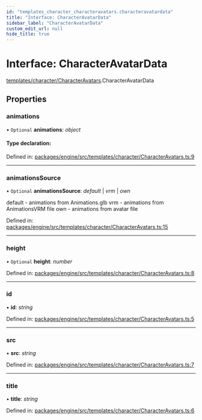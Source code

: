 ```yaml
---
id: "templates_character_characteravatars.characteravatardata"
title: "Interface: CharacterAvatarData"
sidebar_label: "CharacterAvatarData"
custom_edit_url: null
hide_title: true
---
```


# Interface: CharacterAvatarData

[templates/character/CharacterAvatars](../modules/templates_character_characteravatars.md).CharacterAvatarData

## Properties

### animations

• `Optional` **animations**: *object*

#### Type declaration:

Defined in: [packages/engine/src/templates/character/CharacterAvatars.ts:9](https://github.com/xr3ngine/xr3ngine/blob/716a06460/packages/engine/src/templates/character/CharacterAvatars.ts#L9)

___

### animationsSource

• `Optional` **animationsSource**: *default* \| *vrm* \| *own*

default - animations from Animations.glb
vrm - animations from AnimationsVRM file
own - animations from avatar file

Defined in: [packages/engine/src/templates/character/CharacterAvatars.ts:15](https://github.com/xr3ngine/xr3ngine/blob/716a06460/packages/engine/src/templates/character/CharacterAvatars.ts#L15)

___

### height

• `Optional` **height**: *number*

Defined in: [packages/engine/src/templates/character/CharacterAvatars.ts:8](https://github.com/xr3ngine/xr3ngine/blob/716a06460/packages/engine/src/templates/character/CharacterAvatars.ts#L8)

___

### id

• **id**: *string*

Defined in: [packages/engine/src/templates/character/CharacterAvatars.ts:5](https://github.com/xr3ngine/xr3ngine/blob/716a06460/packages/engine/src/templates/character/CharacterAvatars.ts#L5)

___

### src

• **src**: *string*

Defined in: [packages/engine/src/templates/character/CharacterAvatars.ts:7](https://github.com/xr3ngine/xr3ngine/blob/716a06460/packages/engine/src/templates/character/CharacterAvatars.ts#L7)

___

### title

• **title**: *string*

Defined in: [packages/engine/src/templates/character/CharacterAvatars.ts:6](https://github.com/xr3ngine/xr3ngine/blob/716a06460/packages/engine/src/templates/character/CharacterAvatars.ts#L6)
